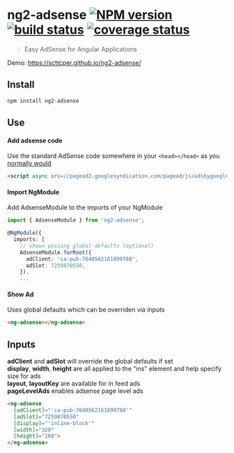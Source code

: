 # ng2-adsense [![NPM version][npm-image]][npm-url] [![build status][travis-img]][travis-url] [![coverage status][coverage-img]][coverage-url]

[npm-image]: https://img.shields.io/npm/v/ng2-adsense.svg
[npm-url]: https://npmjs.org/package/ng2-adsense
[travis-img]: https://api.travis-ci.org/scttcper/ng2-adsense.svg?branch=master
[travis-url]: https://travis-ci.org/scttcper/ng2-adsense
[coverage-img]: https://codecov.io/gh/scttcper/ng2-adsense/branch/master/graph/badge.svg
[coverage-url]: https://codecov.io/gh/scttcper/ng2-adsense  

> Easy AdSense for Angular Applications   

Demo: https://scttcper.github.io/ng2-adsense/ 

## Install
```bash
npm install ng2-adsense
```

## Use

#### Add adsense code
Use the standard AdSense code somewhere in your `<head></head>` as you [normally would](https://support.google.com/adsense/answer/7477845)
```html
<script async src=//pagead2.googlesyndication.com/pagead/js/adsbygoogle.js></script>
```
#### Import NgModule
Add AdsenseModule to the imports of your NgModule
```typescript
import { AdsenseModule } from 'ng2-adsense';

@NgModule({
  imports: [
    // shown passing global defaults (optional)
    AdsenseModule.forRoot({
      adClient: 'ca-pub-7640562161899788',
      adSlot: 7259870550,
    }),
    ...
```
#### Show Ad
Uses global defaults which can be overriden via inputs  
```html
<ng-adsense></ng-adsense>
```

## Inputs
__adClient__ and __adSlot__ will override the global defaults if set  
__display__, __width__, __height__ are all applied to the "ins" element and help specify size for ads  
__layout__, __layoutKey__ are available for in feed ads  
__pageLevelAds__ enables adsense page level ads  
```html
<ng-adsense
  [adClient]="'ca-pub-7640562161899788'"
  [adSlot]="7259870550"
  [display]="'inline-block'"
  [width]="320"
  [height]="108">
</ng-adsense>
```

